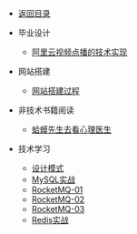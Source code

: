 <!-- _sidebar.md -->
* [返回目录](README.md)

[//]: # (* 待办事项)

[//]: # (  * [待办事项]&#40;/docBlog/待办事项.md&#41;)
* 毕业设计
  * [阿里云视频点播的技术实现](/docBlog/毕业设计/阿里云视频点播的技术实现.md)
  
* 网站搭建
  * [网站搭建过程](/docBlog/网站搭建过程.md)
* 非技术书籍阅读
  * [蛤蟆先生去看心理医生](/docBlog/非技术书籍阅读/蛤蟆先生去看心理医生.md)
* 技术学习
  * [设计模式](/docBlog/技术学习/设计模式.md)
  * [MySQL实战](/docBlog/技术学习/MySQL实战/全局锁、表锁以及行锁.md)
  * [RocketMQ-01](/docBlog/技术学习/RocketMQ-01.md)
  * [RocketMQ-02](/docBlog/技术学习/RocketMQ-02.md)
  * [RocketMQ-03](/docBlog/技术学习/RocketMQ-03.md)
  * [Redis实战](/docBlog/技术学习/Redis实战篇.md)

[//]: # (* 算法思路汇总)

[//]: # (  * [lc450]&#40;/docBlog/算法思路汇总/lc450.md&#41; )

[//]: # (  * [lc236]&#40;/docBlog/算法思路汇总/lc236.md&#41; )

[//]: # (  * [lc77]&#40;/docBlog/算法思路汇总/lc77.md&#41; )

[//]: # (  * [lc17]&#40;/docBlog/算法思路汇总/lc17.md&#41; )

[//]: # (  * [lc39]&#40;/docBlog/算法思路汇总/lc39.md&#41; )

[//]: # (  * [lc236]&#40;/docBlog/算法思路汇总/lc236.md&#41; )

[//]: # (  * [lc450]&#40;/docBlog/算法思路汇总/lc450.md&#41; )

[//]: # (  * [回溯常用问题]&#40;/docBlog/算法思路汇总/回溯常用问题.md&#41; )

[//]: # (  * [回溯算法规则和模板]&#40;/docBlog/算法思路汇总/回溯算法规则和模板.md&#41; )
[//]: # (* 各佬面经)

[//]: # (  * [面经1]&#40;/docBlog/优秀面经/我面面面.md&#41;)
<!-- * 八股记忆

  * [2021.10.28](/docBlog/面试准备/八股记忆/2021.10.28)

  * [2021.10.31](/docBlog/面试准备/八股记忆/2021.10.31)

  * [2022.1.18](/docBlog/面试准备/八股记忆/2022.1.18)
  * [数据库八股](/docBlog/面试准备/八股记忆/数据库记忆.md)
  * [并发基础](/docBlog/面试准备/八股记忆/并发基础.md)
  * [并发基础2](/docBlog/面试准备/八股记忆/并发基础2.md)
  * [并发基础3](/docBlog/面试准备/八股记忆/并发基础3.md)

* 面试的问题
  * [有价值的提问](/docBlog/面试准备/面试问题/有价值的提问.md)
  * [自我介绍](/docBlog/面试准备/面试问题/自我介绍.md) -->
    